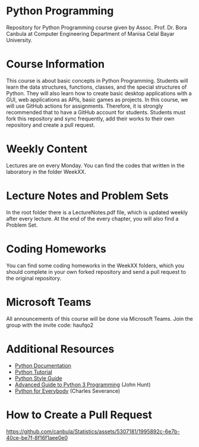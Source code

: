 # Python Programming
Repository for Python Programming course given by Assoc. Prof. Dr. Bora Canbula 
at Computer Engineering Department of Manisa Celal Bayar University.

# Course Information
This course is about basic concepts in Python Programming. Students will learn the data structures, functions, classes, and the special structures of Python. They will also learn how to create basic desktop applications with a GUI, web applications as APIs, basic games as projects. In this course, we will use GitHub actions for assignments. Therefore, it is strongly recommended that to have a GitHub account for students. Students must fork this repository and sync frequently, add their works to their own repository and create a pull request.

# Weekly Content
Lectures are on every Monday. You can find the codes that written in the laboratory in the folder WeekXX.

# Lecture Notes and Problem Sets
In the root folder there is a LectureNotes.pdf file, which is updated weekly after every lecture. 
At the end of the every chapter, you will also find a Problem Set.

# Coding Homeworks
You can find some coding homeworks in the WeekXX folders, 
which you should complete in your own forked repository 
and send a pull request to the original repository.

# Microsoft Teams
All announcements of this course will be done via Microsoft Teams. Join the group with the invite code: haufqo2

# Additional Resources
- [Python Documentation](https://docs.python.org/3/)
- [Python Tutorial](https://docs.python.org/3/tutorial/index.html)
- [Python Style Guide](https://www.python.org/dev/peps/pep-0008/)
- [Advanced Guide to Python 3 Programming](https://link.springer.com/book/10.1007/978-3-030-25943-3) (John Hunt)
- [Python for Everybody](https://www.py4e.com/book.php) (Charles Severance)

# How to Create a Pull Request
https://github.com/canbula/Statistics/assets/5307181/1995892c-6e7b-40ce-be7f-8f16f1aee0e0
